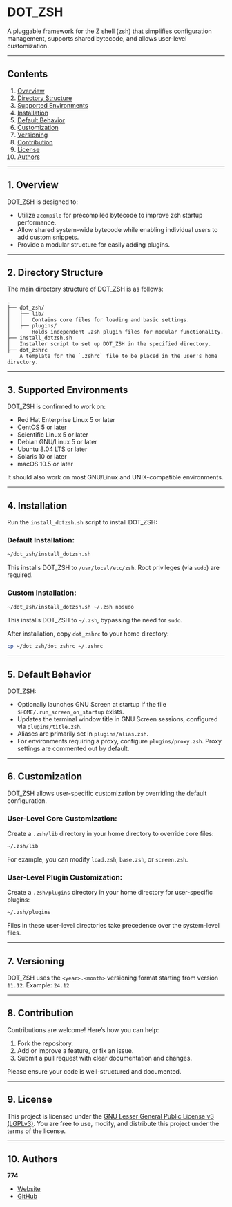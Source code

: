 # DOT_ZSH

A pluggable framework for the Z shell (zsh) that simplifies configuration management, supports shared bytecode, and allows user-level customization.

---

## Contents

1. [Overview](#1-overview)
2. [Directory Structure](#2-directory-structure)
3. [Supported Environments](#3-supported-environments)
4. [Installation](#4-installation)
5. [Default Behavior](#5-default-behavior)
6. [Customization](#6-customization)
7. [Versioning](#7-versioning)
8. [Contribution](#8-contribution)
9. [License](#9-license)
10. [Authors](#10-authors)

---

## 1. Overview

DOT_ZSH is designed to:
- Utilize `zcompile` for precompiled bytecode to improve zsh startup performance.
- Allow shared system-wide bytecode while enabling individual users to add custom snippets.
- Provide a modular structure for easily adding plugins.

---

## 2. Directory Structure

The main directory structure of DOT_ZSH is as follows:

```
.
├── dot_zsh/
│   ├── lib/
│   │   Contains core files for loading and basic settings.
│   ├── plugins/
│       Holds independent .zsh plugin files for modular functionality.
├── install_dotzsh.sh
│   Installer script to set up DOT_ZSH in the specified directory.
├── dot_zshrc
    A template for the `.zshrc` file to be placed in the user's home directory.
```

---

## 3. Supported Environments

DOT_ZSH is confirmed to work on:
- Red Hat Enterprise Linux 5 or later
- CentOS 5 or later
- Scientific Linux 5 or later
- Debian GNU/Linux 5 or later
- Ubuntu 8.04 LTS or later
- Solaris 10 or later
- macOS 10.5 or later

It should also work on most GNU/Linux and UNIX-compatible environments.

---

## 4. Installation

Run the `install_dotzsh.sh` script to install DOT_ZSH:

### Default Installation:
```bash
~/dot_zsh/install_dotzsh.sh
```
This installs DOT_ZSH to `/usr/local/etc/zsh`. Root privileges (via `sudo`) are required.

### Custom Installation:
```bash
~/dot_zsh/install_dotzsh.sh ~/.zsh nosudo
```
This installs DOT_ZSH to `~/.zsh`, bypassing the need for `sudo`.

After installation, copy `dot_zshrc` to your home directory:
```bash
cp ~/dot_zsh/dot_zshrc ~/.zshrc
```

---

## 5. Default Behavior

DOT_ZSH:
- Optionally launches GNU Screen at startup if the file `$HOME/.run_screen_on_startup` exists.
- Updates the terminal window title in GNU Screen sessions, configured via `plugins/title.zsh`.
- Aliases are primarily set in `plugins/alias.zsh`.
- For environments requiring a proxy, configure `plugins/proxy.zsh`. Proxy settings are commented out by default.

---

## 6. Customization

DOT_ZSH allows user-specific customization by overriding the default configuration.

### User-Level Core Customization:
Create a `.zsh/lib` directory in your home directory to override core files:
```bash
~/.zsh/lib
```
For example, you can modify `load.zsh`, `base.zsh`, or `screen.zsh`.

### User-Level Plugin Customization:
Create a `.zsh/plugins` directory in your home directory for user-specific plugins:
```bash
~/.zsh/plugins
```

Files in these user-level directories take precedence over the system-level files.

---

## 7. Versioning

DOT_ZSH uses the `<year>.<month>` versioning format starting from version `11.12`.
Example: `24.12`

---

## 8. Contribution

Contributions are welcome! Here’s how you can help:
1. Fork the repository.
2. Add or improve a feature, or fix an issue.
3. Submit a pull request with clear documentation and changes.

Please ensure your code is well-structured and documented.

---

## 9. License

This project is licensed under the [GNU Lesser General Public License v3 (LGPLv3)](https://www.gnu.org/licenses/lgpl-3.0.html).
You are free to use, modify, and distribute this project under the terms of the license.

---

## 10. Authors

**774**
- [Website](http://id774.net)
- [GitHub](http://github.com/id774)
